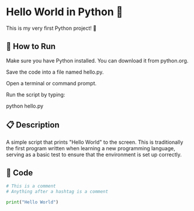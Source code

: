 # Hello World in Python 🐍

This is my very first Python project! 🎉

## 🚀 How to Run
Make sure you have Python installed. You can download it from python.org.

Save the code into a file named hello.py.

Open a terminal or command prompt.

Run the script by typing:

python hello.py

## 📋 Description

A simple script that prints "Hello World" to the screen. This is traditionally the first program written when learning a new programming language, serving as a basic test to ensure that the environment is set up correctly.

## 🧾 Code

```python
# This is a comment
# Anything after a hashtag is a comment

print("Hello World")
